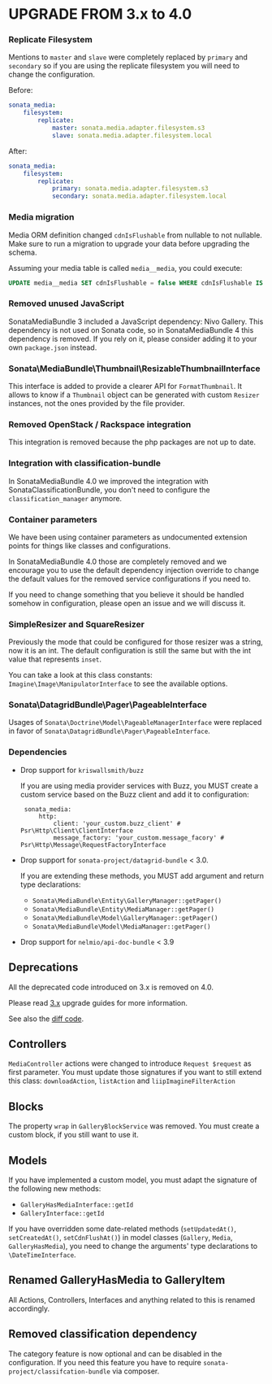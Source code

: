 UPGRADE FROM 3.x to 4.0
=======================

### Replicate Filesystem

Mentions to `master` and `slave` were completely replaced by `primary` and `secondary` so if you are using the replicate filesystem you will need to change the configuration.

Before:

```yaml
sonata_media:
    filesystem:
        replicate:
            master: sonata.media.adapter.filesystem.s3
            slave: sonata.media.adapter.filesystem.local
```

After:

```yaml
sonata_media:
    filesystem:
        replicate:
            primary: sonata.media.adapter.filesystem.s3
            secondary: sonata.media.adapter.filesystem.local
```

### Media migration

Media ORM definition changed `cdnIsFlushable` from nullable to not nullable. Make sure to run a migration to upgrade
your data before upgrading the schema.

Assuming your media table is called `media__media`, you could execute:

```sql
UPDATE media__media SET cdnIsFlushable = false WHERE cdnIsFlushable IS NULL;
```

### Removed unused JavaScript

SonataMediaBundle 3 included a JavaScript dependency: Nivo Gallery. This dependency is not used on Sonata code,
so in SonataMediaBundle 4 this dependency is removed. If you rely on it, please consider adding it to your own
`package.json` instead.

### Sonata\MediaBundle\Thumbnail\ResizableThumbnailInterface

This interface is added to provide a clearer API for `FormatThumbnail`. It allows to know if a `Thumbnail` object can be generated with custom `Resizer` instances, not the ones provided by
the file provider.

### Removed OpenStack / Rackspace integration

This integration is removed because the php packages are not up to date.

### Integration with classification-bundle

In SonataMediaBundle 4.0 we improved the integration with SonataClassificationBundle, you don't need
to configure the `classification_manager` anymore.

### Container parameters

We have been using container parameters as undocumented extension points for things like classes and configurations.

In SonataMediaBundle 4.0 those are completely removed and we encourage you to use the default
dependency injection override to change the default values for the removed service configurations if you need to.

If you need to change something that you believe it should be handled somehow in configuration,
please open an issue and we will discuss it.

### SimpleResizer and SquareResizer

Previously the mode that could be configured for those resizer was a string, now it is an int.
The default configuration is still the same but with the int value that represents `inset`.

You can take a look at this class constants: `Imagine\Image\ManipulatorInterface` to see the
available options.

### Sonata\DatagridBundle\Pager\PageableInterface

Usages of `Sonata\Doctrine\Model\PageableManagerInterface` were replaced in favor of `Sonata\DatagridBundle\Pager\PageableInterface`.

### Dependencies

- Drop support for `kriswallsmith/buzz`

  If you are using media provider services with Buzz, you MUST create a custom service based on the Buzz client and add it to configuration:

       sonata_media:
           http:
               client: 'your_custom.buzz_client' # Psr\Http\Client\ClientInterface
               message_factory: 'your_custom.message_facory' # Psr\Http\Message\RequestFactoryInterface

- Drop support for `sonata-project/datagrid-bundle` < 3.0.

  If you are extending these methods, you MUST add argument and return type declarations:

    - `Sonata\MediaBundle\Entity\GalleryManager::getPager()`
    - `Sonata\MediaBundle\Entity\MediaManager::getPager()`
    - `Sonata\MediaBundle\Model\GalleryManager::getPager()`
    - `Sonata\MediaBundle\Model\MediaManager::getPager()`

- Drop support for `nelmio/api-doc-bundle` < 3.9

## Deprecations

All the deprecated code introduced on 3.x is removed on 4.0.

Please read [3.x](https://github.com/sonata-project/SonataMediaBundle/tree/3.x) upgrade guides for more information.

See also the [diff code](https://github.com/sonata-project/SonataMediaBundle/compare/3.x...4.0.0).

## Controllers

`MediaController` actions were changed to introduce `Request $request` as first parameter.
You must update those signatures if you want to still extend this class:
`downloadAction`, `listAction` and `liipImagineFilterAction`

## Blocks

The property `wrap` in `GalleryBlockService` was removed. You must create a custom block, if you still want to use it.

## Models

If you have implemented a custom model, you must adapt the signature of the following new methods:
 * `GalleryHasMediaInterface::getId`
 * `GalleryInterface::getId`

If you have overridden some date-related methods (`setUpdatedAt()`, `setCreatedAt()`, `setCdnFlushAt()`) in model classes (`Gallery`, `Media`, `GalleryHasMedia`),
you need to change the arguments' type declarations to `\DateTimeInterface`.

## Renamed GalleryHasMedia to GalleryItem

All Actions, Controllers, Interfaces and anything related to this is renamed accordingly.

## Removed classification dependency

The category feature is now optional and can be disabled in the configuration.
If you need this feature you have to require `sonata-project/classifcation-bundle` via composer.
